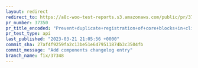 ```yaml
---
layout: redirect
redirect_to: https://a8c-woo-test-reports.s3.amazonaws.com/public/pr/37350/api/index.html
pr_number: 37350
pr_title_encoded: "Prevent+duplicate+registration+of+core+blocks+in+client"
pr_test_type: api
last_published: "2023-03-21 21:05:56 +0000"
commit_sha: 27af4f9259fa2c13be51e6479511874b3c3504fb
commit_message: "Add components changelog entry"
branch_name: fix/37348
---
```

